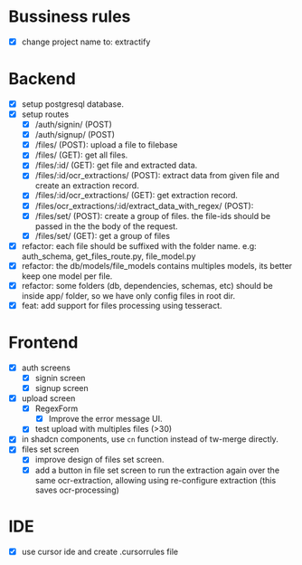 # Bussiness rules

- [x] change project name to: extractify

# Backend

- [x] setup postgresql database.
- [x] setup routes
  - [x] /auth/signin/ (POST)
  - [x] /auth/signup/ (POST)
  - [x] /files/ (POST): upload a file to filebase
  - [x] /files/ (GET): get all files.
  - [x] /files/:id/ (GET): get file and extracted data.
  - [x] /files/:id/ocr_extractions/ (POST): extract data from given file and create an extraction record.
  - [x] /files/:id/ocr_extractions/ (GET): get extraction record.
  - [x] /files/ocr_extractions/:id/extract_data_with_regex/ (POST): 
  - [x] /files/set/ (POST): create a group of files. the file-ids should be passed in the the body of the request.
  - [x] /files/set/ (GET): get a group of files
- [x] refactor: each file should be suffixed with the folder name. e.g: auth_schema, get_files_route.py, file_model.py
- [x] refactor: the db/models/file_models contains multiples models, its better keep one model per file.
- [x] refactor: some folders (db, dependencies, schemas, etc) should be inside app/ folder, so we have only config files in root dir.
- [x] feat: add support for files processing using tesseract. 

# Frontend

- [x] auth screens
  - [x] signin screen
  - [x] signup screen
- [x] upload screen
  - [x] RegexForm
     - [x] Improve the error message UI.
  - [x] test upload with multiples files (>30)
- [x] in shadcn components, use `cn` function instead of tw-merge directly.  
- [x] files set screen
  - [x] improve design of files set screen.
  - [x] add a button in file set screen to run the extraction again over the same ocr-extraction, allowing using re-configure extraction (this saves ocr-processing)
  
# IDE

- [x] use cursor ide and create .cursorrules file
